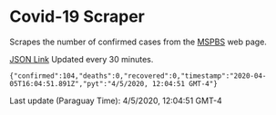 # Covid-19 Scraper

Scrapes the number of confirmed cases from the [MSPBS](https://www.mspbs.gov.py/covid-19.php) web page.

[JSON Link](https://jmayalag.github.io/covid19-scrape/cases.json)
Updated every 30 minutes.
```
{"confirmed":104,"deaths":0,"recovered":0,"timestamp":"2020-04-05T16:04:51.891Z","pyt":"4/5/2020, 12:04:51 GMT-4"}
```
Last update (Paraguay Time): 4/5/2020, 12:04:51 GMT-4